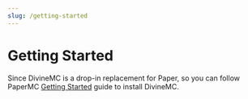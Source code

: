 ```yaml
---
slug: /getting-started
---
```


# Getting Started

Since DivineMC is a drop-in replacement for Paper, so you can follow PaperMC [Getting Started](https://docs.papermc.io/paper/getting-started) guide to install DivineMC.